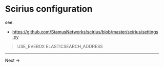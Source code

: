 # Scirius configuration


see:

* https://github.com/StamusNetworks/scirius/blob/master/scirius/settings.py


> USE_EVEBOX
> ELASTICSEARCH_ADDRESS


----

Next -> []()
